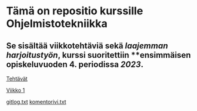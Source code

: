 # Tämä on repositio kurssille **Ohjelmistotekniikka**

## Se sisältää viikkotehtäviä sekä *laajemman harjoitustyön*, kurssi suoritettiin **ensimmäisen opiskeluvuoden 4. periodissa _2023_.

[Tehtävät](https://github.com/jooniku/ohjelmistotekniikka_23/tree/master/laskarit)

[Viikko 1](https://github.com/jooniku/ohjelmistotekniikka_23/tree/master/laskarit/viikko1)

[gitlog.txt](https://github.com/jooniku/ohjelmistotekniikka_23/blob/master/laskarit/viikko1/gitlog.txt)
[komentorivi.txt](https://github.com/jooniku/ohjelmistotekniikka_23/blob/master/laskarit/viikko1/komentorivi.txt)

